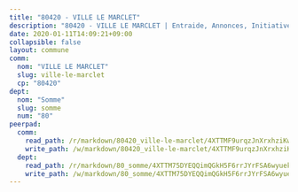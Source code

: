 ```yaml
---
title: "80420 - VILLE LE MARCLET"
description: "80420 - VILLE LE MARCLET | Entraide, Annonces, Initiatives"
date: 2020-01-11T14:09:21+09:00
collapsible: false
layout: commune
comm:
  nom: "VILLE LE MARCLET"
  slug: ville-le-marclet
  cp: "80420"
dept:
  nom: "Somme"
  slug: somme
  num: "80"
peerpad:
  comm:
    read_path: /r/markdown/80420_ville-le-marclet/4XTTMF9urqzJnXrxhziKwMfaLPJy6STgo5JqENB1dGFUS7QXM
    write_path: /w/markdown/80420_ville-le-marclet/4XTTMF9urqzJnXrxhziKwMfaLPJy6STgo5JqENB1dGFUS7QXM-K3TgV2fD9UtaY1qt8CDg7p21ZnhShAPC3KupRBrewaFBcvSqPnzX7mz9U2BfQER5xrkDcmhS112X7VipFy2C2wy222NYAVwT5FuFJXpUj886EMDSRFhpnJvRFtXYP3tqrpRmcwwq
  dept:
    read_path: /r/markdown/80_somme/4XTTM75DYEQQimQGkH5F6rrJYrFSA6wyuekdgioEx7v45YjSw
    write_path: /w/markdown/80_somme/4XTTM75DYEQQimQGkH5F6rrJYrFSA6wyuekdgioEx7v45YjSw-K3TgTuB1DbUNHuFo9Fhh6JTUriPx8E5izGkmw9RSNTjUtMFPoZhqqp87szE8th3EytWSHGdhUuQUPjam8aJZh1SdH8pL3ibgUbMdNhU17kjAmSa49LMB2GjXvVwDVurE8mgce3XM
---
```



